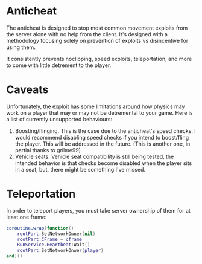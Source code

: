 # Anticheat
The anticheat is designed to stop most common movement exploits from the server alone with no help from the client.
It's designed with a methodology focusing solely on prevention of exploits vs disincentive for using them.

It consistently prevents noclipping, speed exploits, teleportation, and more to come with little detrement to the player.

# Caveats
Unfortunately, the exploit has some limitations around how physics may work on a player that may or may not be detremental to your game.
Here is a list of currently unsupported behaviours:
1. Boosting/flinging. This is the case due to the anticheat's speed checks. I would recommend disabling speed checks if you intend to boost/fling the player. This will be addressed in the future. (This is another one, in partial thanks to grilme99)
2. Vehicle seats. Vehicle seat compatibility is still being tested, the intended behavior is that checks become disabled when the player sits in a seat, but, there might be something I've missed.

# Teleportation
In order to teleport players, you must take server ownership of them for at least one frame:
```lua
coroutine.wrap(function()
	rootPart:SetNetworkOwner(nil)
	rootPart.CFrame = cframe
	RunService.Heartbeat:Wait()
	rootPart:SetNetworkOnwer(player)
end)()
```
